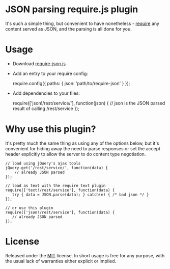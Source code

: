 
# JSON parsing require.js plugin

It's such a simple thing, but convenient to have nonetheless - [require](http://requirejs.org) any content served as
JSON, and the parsing is all done for you.

# Usage

+ Download [require-json.js](//raw.github.com/steveukx/require-json/master/require-json.js)

+ Add an entry to your require config:

    require.config({
       paths: {
          json: 'path/to/require-json'
       }
    });

+ Add dependencies to your files:

    require(['json!/rest/service/'], function(json) {
       // json is the JSON parsed result of calling /rest/service
    });

# Why use this plugin?

It's pretty much the same thing as using any of the options below, but it's convenient for hiding away the need to parse
responses or set the accept header explicitly to allow the server to do content type negotiation.

    // load using jQuery's ajax tools
    jQuery.get('/rest/service/', function(data) {
        // already JSON parsed
    });

    // load as text with the require text plugin
    require(['text!/rest/service'], function(data) {
       try { data = JSON.parse(data); } catch(e) { /* bad json */ }
    });

    // or use this plugin
    require(['json!/rest/service'], function(data) {
       // already JSON parsed
    });

# License

Released under the [MIT](http://opensource.org/licenses/MIT) license. In short usage is free for any purpose, with the
usual lack of warranties either explicit or implied.


